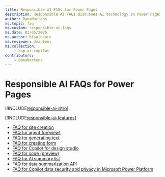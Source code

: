 ```yaml
---
title: Responsible AI FAQs for Power Pages
description: Responsible AI FAQs discusses AI technology in Power Pages and the key considerations for making use of this technology responsibly.
author: DanaMartens
ms.topic: faq
ms.custom: responsible-ai-faqs
ms.date: 02/05/2025
ms.author: bipuldeora
ms.reviewer: dmartens
ms.collection: 
    - bap-ai-copilot
contributors:
    - DanaMartens
---
```


# Responsible AI FAQs for Power Pages

[!INCLUDE[responsible-ai-intro](includes/responsible-ai-intro.md)]

[!INCLUDE[responsible-ai-features](includes/responsible-ai-features.md)]

- [FAQ for site creation](faqs-generate-site.md)
- [FAQ for agent (preview)](faqs-site-agent.md)
- [FAQ for generating text](faqs-generate-text.md)
- [FAQ for creating form](faqs-create-form.md)
- [FAQ for Copilot for design studio](faqs-design-studio.md)
- [FAQ for code (preview)](faqs-pro-developer.md)
- [FAQ for AI summary list](faqs-ai-summary-list.md)
- [FAQ for data summarization API](faqs-data-summarization.md)
- [FAQ for Copilot data security and privacy in Microsoft Power Platform](/power-platform/faqs-copilot-data-security-privacy/)
